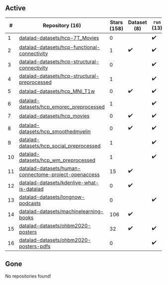 ## Active
| # | Repository (16) | Stars (158) | Dataset (8) | `run` (13) | `containers-run` |
| --- | --- | --- | --- | --- | --- |
| 1 | [datalad-datasets/hcp-7T_Movies](https://github.com/datalad-datasets/hcp-7T_Movies) | 0 |  | :heavy_check_mark: |  |
| 2 | [datalad-datasets/hcp-functional-connectivity](https://github.com/datalad-datasets/hcp-functional-connectivity) | 1 | :heavy_check_mark: | :heavy_check_mark: |  |
| 3 | [datalad-datasets/hcp-structural-connectivity](https://github.com/datalad-datasets/hcp-structural-connectivity) | 0 |  | :heavy_check_mark: |  |
| 4 | [datalad-datasets/hcp-structural-preprocessed](https://github.com/datalad-datasets/hcp-structural-preprocessed) | 1 |  | :heavy_check_mark: |  |
| 5 | [datalad-datasets/hcp_MNI_T1w](https://github.com/datalad-datasets/hcp_MNI_T1w) | 0 | :heavy_check_mark: | :heavy_check_mark: |  |
| 6 | [datalad-datasets/hcp_emorec_preprocessed](https://github.com/datalad-datasets/hcp_emorec_preprocessed) | 1 |  | :heavy_check_mark: |  |
| 7 | [datalad-datasets/hcp_movies](https://github.com/datalad-datasets/hcp_movies) | 0 | :heavy_check_mark: | :heavy_check_mark: |  |
| 8 | [datalad-datasets/hcp_smoothedmyelin](https://github.com/datalad-datasets/hcp_smoothedmyelin) | 0 | :heavy_check_mark: | :heavy_check_mark: |  |
| 9 | [datalad-datasets/hcp_social_preprocessed](https://github.com/datalad-datasets/hcp_social_preprocessed) | 1 |  | :heavy_check_mark: |  |
| 10 | [datalad-datasets/hcp_wm_preprocessed](https://github.com/datalad-datasets/hcp_wm_preprocessed) | 1 |  | :heavy_check_mark: |  |
| 11 | [datalad-datasets/human-connectome-project-openaccess](https://github.com/datalad-datasets/human-connectome-project-openaccess) | 15 | :heavy_check_mark: |  |  |
| 12 | [datalad-datasets/kdenlive-what-is-datalad](https://github.com/datalad-datasets/kdenlive-what-is-datalad) | 0 | :heavy_check_mark: |  |  |
| 13 | [datalad-datasets/longnow-podcasts](https://github.com/datalad-datasets/longnow-podcasts) | 0 |  | :heavy_check_mark: |  |
| 14 | [datalad-datasets/machinelearning-books](https://github.com/datalad-datasets/machinelearning-books) | 106 | :heavy_check_mark: |  |  |
| 15 | [datalad-datasets/ohbm2020-posters](https://github.com/datalad-datasets/ohbm2020-posters) | 32 | :heavy_check_mark: | :heavy_check_mark: |  |
| 16 | [datalad-datasets/ohbm2020-posters-pdfs](https://github.com/datalad-datasets/ohbm2020-posters-pdfs) | 0 |  | :heavy_check_mark: |  |

## Gone
No repositories found!
